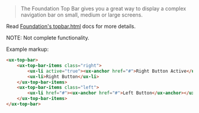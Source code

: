 > The Foundation Top Bar gives you a great way to display a complex navigation bar on small, medium or large screens.

Read [Foundation's topbar.html](http://foundation.zurb.com/docs/components/topbar.html) docs for more details.

NOTE: Not complete functionality.

Example markup:

```html
<ux-top-bar>
    <ux-top-bar-items class="right">
        <ux-li active="true"><ux-anchor href="#">Right Button Active</ux-anchor></ux-li>
        <ux-li>Right Button</ux-li>
    </ux-top-bar-items>
    <ux-top-bar-items class="left">
        <ux-li href="#"><ux-anchor href="#">Left Button</ux-anchor></ux-li>
    </ux-top-bar-items>
</ux-top-bar>
```
